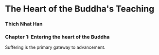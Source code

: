 # The Heart of the Buddha's Teaching
### Thich Nhat Han

### Chapter 1: Entering the heart of the Buddha

Suffering is the primary gateway to advancement.  
<!--stackedit_data:
eyJoaXN0b3J5IjpbLTk1NzAxNzYxMV19
-->